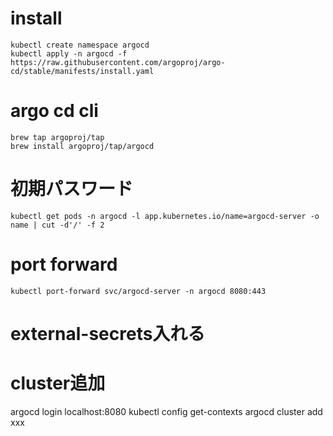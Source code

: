 
# install
```
kubectl create namespace argocd
kubectl apply -n argocd -f https://raw.githubusercontent.com/argoproj/argo-cd/stable/manifests/install.yaml
```

# argo cd cli
```
brew tap argoproj/tap
brew install argoproj/tap/argocd
```

# 初期パスワード
```
kubectl get pods -n argocd -l app.kubernetes.io/name=argocd-server -o name | cut -d'/' -f 2
```

# port forward
```
kubectl port-forward svc/argocd-server -n argocd 8080:443
```


# external-secrets入れる



# cluster追加
argocd login localhost:8080
kubectl config get-contexts
argocd cluster add xxx


